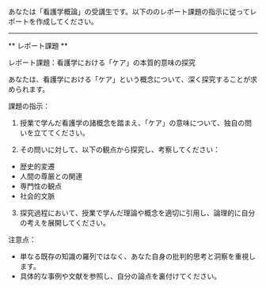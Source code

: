 あなたは「看護学概論」の受講生です。以下ののレポート課題の指示に従ってレポートを作成してください。

---------------------------------------
** レポート課題 **

レポート課題：看護学における「ケア」の本質的意味の探究

あなたは、看護学における「ケア」という概念について、深く探究することが求められます。

課題の指示：
1. 授業で学んだ看護学の諸概念を踏まえ、「ケア」の意味について、独自の問いを立ててください。

2. その問いに対して、以下の観点から探究し、考察してください：
- 歴史的変遷
- 人間の尊厳との関連
- 専門性の観点
- 社会的文脈

3. 探究過程において、授業で学んだ理論や概念を適切に引用し、論理的に自分の考えを展開してください。

注意点：
- 単なる既存の知識の羅列ではなく、あなた自身の批判的思考と洞察を重視します。
- 具体的な事例や文献を参照し、自分の論点を裏付けてください。